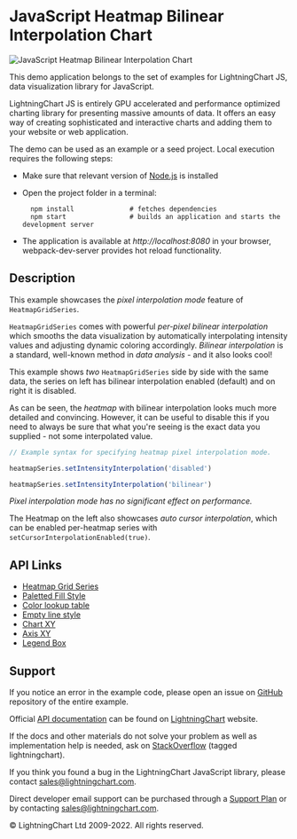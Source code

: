 # JavaScript Heatmap Bilinear Interpolation Chart

![JavaScript Heatmap Bilinear Interpolation Chart](heatmapGridPixelInterpolation-darkGold.png)

This demo application belongs to the set of examples for LightningChart JS, data visualization library for JavaScript.

LightningChart JS is entirely GPU accelerated and performance optimized charting library for presenting massive amounts of data. It offers an easy way of creating sophisticated and interactive charts and adding them to your website or web application.

The demo can be used as an example or a seed project. Local execution requires the following steps:

-   Make sure that relevant version of [Node.js](https://nodejs.org/en/download/) is installed
-   Open the project folder in a terminal:

          npm install              # fetches dependencies
          npm start                # builds an application and starts the development server

-   The application is available at _http://localhost:8080_ in your browser, webpack-dev-server provides hot reload functionality.


## Description

This example showcases the _pixel interpolation mode_ feature of `HeatmapGridSeries`.

`HeatmapGridSeries` comes with powerful _per-pixel bilinear interpolation_ which smooths the data visualization by automatically interpolating intensity values and adjusting dynamic coloring accordingly.
_Bilinear interpolation_ is a standard, well-known method in _data analysis_ - and it also looks cool!

This example shows _two_ `HeatmapGridSeries` side by side with the same data, the series on left has bilinear interpolation enabled (default) and on right it is disabled.

As can be seen, the _heatmap_ with bilinear interpolation looks much more detailed and convincing.
However, it can be useful to disable this if you need to always be sure that what you're seeing is the exact data you supplied - not some interpolated value.

```js
// Example syntax for specifying heatmap pixel interpolation mode.

heatmapSeries.setIntensityInterpolation('disabled')

heatmapSeries.setIntensityInterpolation('bilinear')
```

_Pixel interpolation mode has no significant effect on performance._

The Heatmap on the left also showcases _auto cursor interpolation_, which can be enabled per-heatmap series with `setCursorInterpolationEnabled(true)`.


## API Links

* [Heatmap Grid Series]
* [Paletted Fill Style]
* [Color lookup table]
* [Empty line style]
* [Chart XY]
* [Axis XY]
* [Legend Box]


## Support

If you notice an error in the example code, please open an issue on [GitHub][0] repository of the entire example.

Official [API documentation][1] can be found on [LightningChart][2] website.

If the docs and other materials do not solve your problem as well as implementation help is needed, ask on [StackOverflow][3] (tagged lightningchart).

If you think you found a bug in the LightningChart JavaScript library, please contact sales@lightningchart.com.

Direct developer email support can be purchased through a [Support Plan][4] or by contacting sales@lightningchart.com.

[0]: https://github.com/Arction/
[1]: https://lightningchart.com/lightningchart-js-api-documentation/
[2]: https://lightningchart.com
[3]: https://stackoverflow.com/questions/tagged/lightningchart
[4]: https://lightningchart.com/support-services/

© LightningChart Ltd 2009-2022. All rights reserved.


[Heatmap Grid Series]: https://lightningchart.com/js-charts/api-documentation/v7.1.0/classes/HeatmapGridSeriesIntensityValues.html
[Paletted Fill Style]: https://lightningchart.com/js-charts/api-documentation/v7.1.0/classes/PalettedFill.html
[Color lookup table]: https://lightningchart.com/js-charts/api-documentation/v7.1.0/classes/LUT.html
[Empty line style]: https://lightningchart.com/js-charts/api-documentation/v7.1.0/variables/emptyLine.html
[Chart XY]: https://lightningchart.com/js-charts/api-documentation/v7.1.0/classes/ChartXY.html
[Axis XY]: https://lightningchart.com/js-charts/api-documentation/v7.1.0/classes/Axis.html
[Legend Box]: https://lightningchart.com/js-charts/api-documentation/v7.1.0/classes/Chart.html#addLegendBox

